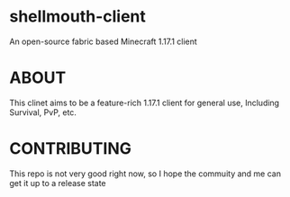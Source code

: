 # shellmouth-client
An open-source fabric based Minecraft 1.17.1 client

# ABOUT
This clinet aims to be a feature-rich 1.17.1 client for general use, Including Survival, PvP, etc.

# CONTRIBUTING
This repo is not very good right now, so I hope the commuity and me can get it up to a release state
